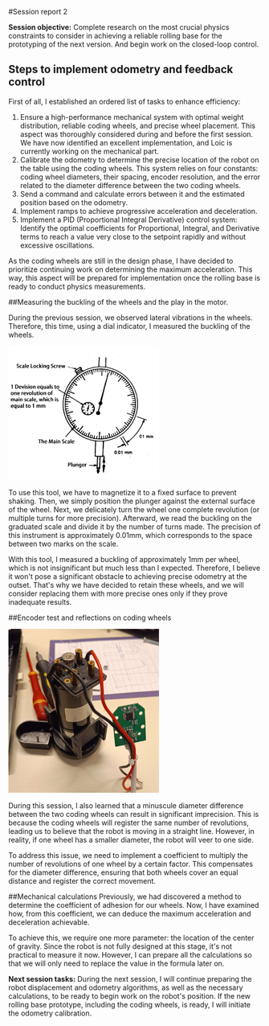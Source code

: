 #Session report 2

**Session objective:** Complete research on the most crucial physics constraints to consider in achieving a reliable rolling base for the prototyping of the next version. And begin work on the closed-loop control.

## Steps to implement odometry and feedback control 

First of all, I established an ordered list of tasks to enhance efficiency:

1) Ensure a high-performance mechanical system with optimal weight distribution, reliable coding wheels, and precise wheel placement. This aspect was thoroughly considered during and before the first session. We have now identified an excellent implementation, and Loic is currently working on the mechanical part.
2) Calibrate the odometry to determine the precise location of the robot on the table using the coding wheels. This system relies on four constants: coding wheel diameters, their spacing, encoder resolution, and the error related to the diameter difference between the two coding wheels.
3) Send a command and calculate errors between it and the estimated position based on the odometry.
4) Implement ramps to achieve progressive acceleration and deceleration.
5) Implement a PID (Proportional Integral Derivative) control system: Identify the optimal coefficients for Proportional, Integral, and Derivative terms to reach a value very close to the setpoint rapidly and without excessive oscillations.


As the coding wheels are still in the design phase, I have decided to prioritize continuing work on determining the maximum acceleration. This way, this aspect will be prepared for implementation once the rolling base is ready to conduct physics measurements.

##Measuring the buckling of the wheels and the play in the motor.

During the previous session, we observed lateral vibrations in the wheels. Therefore, this time, using a dial indicator, I measured the buckling of the wheels.

<img src="Report's images\Session02\Dial-Indicator_howItWorks_fromExtruDesign.png" width="300">

To use this tool, we have to magnetize it to a fixed surface to prevent shaking. Then, we simply position the plunger against the external surface of the wheel. Next, we delicately turn the wheel one complete revolution (or multiple turns for more precision). Afterward, we read the buckling on the graduated scale and divide it by the number of turns made. The precision of this instrument is approximately 0.01mm, which corresponds to the space between two marks on the scale.

With this tool, I measured a buckling of approximately 1mm per wheel, which is not insignificant but much less than I expected. Therefore, I believe it won't pose a significant obstacle to achieving precise odometry at the outset. That's why we have decided to retain these wheels, and we will consider replacing them with more precise ones only if they prove inadequate results.

##Encoder test and reflections on coding wheels

<img src="Report's images\Session02\motor_encoder_dismantled.jpg" width="300">


During this session, I also learned that a minuscule diameter difference between the two coding wheels can result in significant imprecision. This is because the coding wheels will register the same number of revolutions, leading us to believe that the robot is moving in a straight line. However, in reality, if one wheel has a smaller diameter, the robot will veer to one side.

To address this issue, we need to implement a coefficient to multiply the number of revolutions of one wheel by a certain factor. This compensates for the diameter difference, ensuring that both wheels cover an equal distance and register the correct movement.





##Mechanical calculations
Previously, we had discovered a method to determine the coefficient of adhesion for our wheels. Now, I have examined how, from this coefficient, we can deduce the maximum acceleration and deceleration achievable.

To achieve this, we require one more parameter: the location of the center of gravity. Since the robot is not fully designed at this stage, it's not practical to measure it now. However, I can prepare all the calculations so that we will only need to replace the value in the formula later on.


**Next session tasks:**
During the next session, I will continue preparing the robot displacement and odometry algorithms, as well as the necessary calculations, to be ready to begin work on the robot's position. If the new rolling base prototype, including the coding wheels, is ready, I will initiate the odometry calibration.